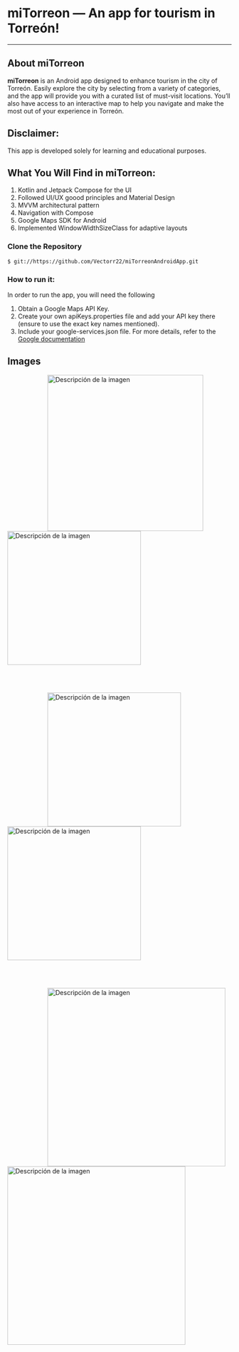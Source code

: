 # miTorreon &mdash; An app for tourism in Torreón!
---

## About miTorreon

**miTorreon** is an Android app designed to enhance tourism in the city of Torreón. Easily explore the city by selecting from a variety of categories, and the app will provide you with a curated list of must-visit locations. You’ll also have access to an interactive map to help you navigate and make the most out of your experience in Torreón.

## Disclaimer:
This app is developed solely for learning and educational purposes.

## What You Will Find in miTorreon:
1. Kotlin and Jetpack Compose for the UI
2. Followed UI/UX goood principles and Material Design
3. MVVM architectural pattern
4. Navigation with Compose
5. Google Maps SDK for Android
6. Implemented WindowWidthSizeClass for adaptive layouts
  
### Clone the Repository


```
$ git://https://github.com/Vectorr22/miTorreonAndroidApp.git
```

### How to run it:
In order to run the app, you will need the following

1. Obtain a Google Maps API Key.
2. Create your own apiKeys.properties file and add your API key there (ensure to use the exact key names mentioned).
3. Include your google-services.json file. For more details, refer to the [Google documentation](https://firebase.google.com/docs/android/setup?hl=es-419)



## Images
<p float="left">
  <img src="https://raw.githubusercontent.com/Vectorr22/miTorreonAndroidApp/master/1.png" alt="Descripción de la imagen" width ="350" hspace ="90"/>
  <img src="https://raw.githubusercontent.com/Vectorr22/miTorreonAndroidApp/master/2.png" alt="Descripción de la imagen" width ="300"/>
</p>
<br>
<br>
<p float="left">
  <img src="https://raw.githubusercontent.com/Vectorr22/miTorreonAndroidApp/master/3.png" alt="Descripción de la imagen" width ="300" hspace ="90"/>
  <img src="https://raw.githubusercontent.com/Vectorr22/miTorreonAndroidApp/master/4.png" alt="Descripción de la imagen" width ="300"/>
</p>
<br><br>
<p float="left">
  <img src="https://raw.githubusercontent.com/Vectorr22/miTorreonAndroidApp/master/5.png" alt="Descripción de la imagen" width ="400" hspace ="90"/>
  <img src="https://raw.githubusercontent.com/Vectorr22/miTorreonAndroidApp/master/6.png" alt="Descripción de la imagen" width ="400"/>
</p>





